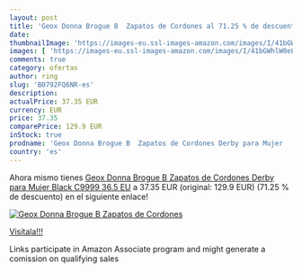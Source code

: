 ```yaml
---
layout: post
title: 'Geox Donna Brogue B  Zapatos de Cordones al 71.25 % de descuento'
date: 
thumbnailImage: 'https://images-eu.ssl-images-amazon.com/images/I/41bGWhlW0eL._SL200_.jpg'
images: [ 'https://images-eu.ssl-images-amazon.com/images/I/41bGWhlW0eL._SL200_.jpg' ]
comments: true
category: ofertas
author: ring
slug: 'B0792FQ6NR-es'
description:
actualPrice: 37.35 EUR
currency: EUR
price: 37.35
comparePrice: 129.9 EUR
inStock: true
prodname: 'Geox Donna Brogue B  Zapatos de Cordones Derby para Mujer   Black C9999   36.5 EU'
country: 'es'
---
```


Ahora mismo tienes [Geox Donna Brogue B  Zapatos de Cordones Derby para Mujer   Black C9999   36.5 EU](https://www.amazon.es/dp/B0792FQ6NR/?tag=tolees-21) a 37.35 EUR (original: 129.9 EUR) (71.25 %  de descuento) en el siguiente enlace!

[![Geox Donna Brogue B  Zapatos de Cordones](https://images-eu.ssl-images-amazon.com/images/I/41bGWhlW0eL._SL200_.jpg)](https://www.amazon.es/dp/B0792FQ6NR/?tag=tolees-21)

[Visítala!!!](https://www.amazon.es/dp/B0792FQ6NR/?tag=tolees-21)

Links participate in Amazon Associate program and might generate a comission on qualifying sales
